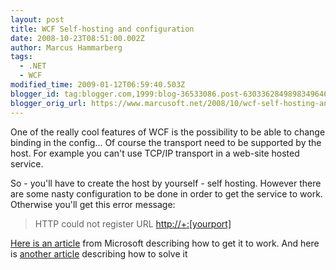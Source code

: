 ```yaml
---
layout: post
title: WCF Self-hosting and configuration
date: 2008-10-23T08:51:00.002Z
author: Marcus Hammarberg
tags:
  - .NET
  - WCF
modified_time: 2009-01-12T06:59:40.503Z
blogger_id: tag:blogger.com,1999:blog-36533086.post-6303362849898349646
blogger_orig_url: https://www.marcusoft.net/2008/10/wcf-self-hosting-and-configuration.html
---
```


One of the really cool features of WCF is the possibility to be able to change binding in the config... Of course the transport need to be supported by the host. For example you can't use TCP/IP transport in a web-site hosted service.

So - you'll have to create the host by yourself - self hosting. However there are some nasty configuration to be done in order to get the service to work. Otherwise you'll get this error message:

> HTTP could not register URL [http://+:[yourport]](http://+:%5Byourport%5D)

[Here is an article](http://msdn.microsoft.com/en-us/library/ms733768.aspx) from Microsoft describing how to get it to work. And here is [another article](http://blogs.msdn.com/paulwh/archive/2007/05/04/addressaccessdeniedexception-http-could-not-register-url-http-8080.aspx) describing how to solve it
